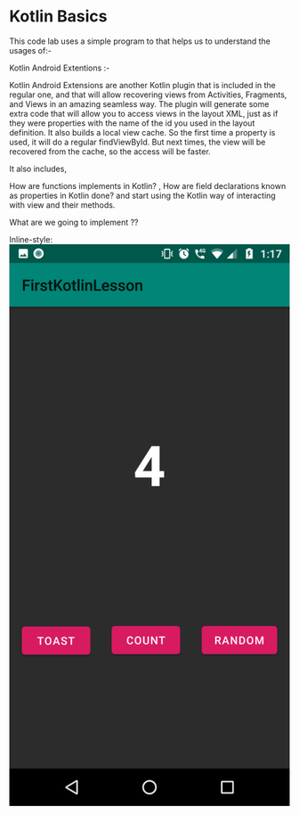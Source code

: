 # Kotlin  Basics

This code lab uses a simple program to that helps us to understand  the usages of:-

Kotlin Android Extentions :-

Kotlin Android Extensions are another Kotlin plugin that is included in the regular one, and that will allow recovering views from Activities, Fragments, and Views in an amazing seamless way.
The plugin will generate some extra code that will allow you to access views in the layout XML, just as if they were properties with the name of the id you used in the layout definition.
It also builds a local view cache. So the first time a property is used, it will do a regular findViewById. But next times, the view will be recovered from the cache, so the access will be faster.

It also includes,

How are functions implements in Kotlin? , How are field  declarations known as properties in Kotlin  done? and start using the Kotlin way of interacting with view and their methods.

What are we going to implement ??

Inline-style: 
![First Page](https://github.com/KaveriKR/Kotlin-Basics/blob/master/Screenshot_20180930-131717.png )

